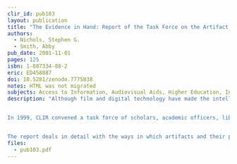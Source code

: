 ```yaml
---
clir_id: pub103
layout: publication
title: "The Evidence in Hand: Report of the Task Force on the Artifact in Library Collections"
authors: 
  - Nichols, Stephen G.
  - Smith, Abby
pub_date: 2001-11-01
pages: 125
isbn: 1-887334-88-2
eric: ED458887
doi: 10.5281/zenodo.7775838
notes: HTML was not migrated
subjects: Access to Information, Audiovisual Aids, Higher Education, Information Technology, Library Materials, Library Services, Preservation, Printed Materials, Research Libraries
description: "Although film and digital technology have made the intellectual content of artifacts far more accessible to researchers, scholars have an abiding interest in consulting the original. Maintaining original artifacts while also providing increased access to surrogates poses new challenges to university and library administrators, who must make difficult choices about how to invest in information resources.


In 1999, CLIR convened a task force of scholars, academic officers, librarians, and archivists to investigate the role of artifacts-original, unreformatted materials-in library and archival collections, and the value of those materials for scholarship and teaching. The inquiry was sparked by a recognition of the growing tension between how much information is produced and how much can be acquired, preserved, and made accessible in meaningful ways. The task force members were asked to articulate a framework for making or evaluating institutional policies for the retention of published materials and archival or unpublished materials in their original form.


The report deals in detail with the ways in which artifacts and their physical frailties affect their research value-originality, faithfulness, fixity, and stability-over time and with how libraries can minimize the risk of unacceptable loss of that value. It investigates the specific issues around selected media, such as paper-based printed matter, moving image and recorded sound materials, and objects that exist in digital form, and points to two key strategies-preventive maintenance and use of surrogates-currently in use in libraries that can be scaled up to deal with a problem of this magnitude. Specific recommendations are provided for different media."
files:
  - pub103.pdf
---
```

